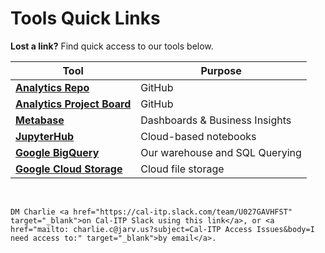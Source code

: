 # Tools Quick Links
**Lost a link?** Find quick access to our tools below.

| Tool | Purpose |
| -------- | -------- |
| [**Analytics Repo**](https://github.com/cal-itp/data-analyses) | GitHub |
| [**Analytics Project Board**](https://github.com/cal-itp/data-analyses/projects/1) | GitHub |
| [**Metabase**](https://dashboards.calitp.org/) | Dashboards & Business Insights |
| [**JupyterHub**](https://hubtest.k8s.calitp.jarv.us/) | Cloud-based notebooks |
| [**Google BigQuery**](https://console.cloud.google.com/bigquery) | Our warehouse and SQL Querying |
| [**Google Cloud Storage**](https://console.cloud.google.com/storage/browser/calitp-analytics-data) | Cloud file storage |



&nbsp;
```{admonition} Still need access to a tool on this page?
DM Charlie <a href="https://cal-itp.slack.com/team/U027GAVHFST" target="_blank">on Cal-ITP Slack using this link</a>, or <a href="mailto: charlie.c@jarv.us?subject=Cal-ITP Access Issues&body=I need access to:" target="_blank">by email</a>.
```
